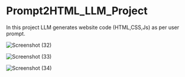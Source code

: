 # Prompt2HTML_LLM_Project
In this project LLM generates website code (HTML,CSS,Js) as per user prompt.

![Screenshot (32)](https://github.com/Prathamesh282001/PromptToHTML_LLM_Project/assets/122107260/b3171657-ffdd-4890-a7b9-3b317a183887)

![Screenshot (33)](https://github.com/Prathamesh282001/PromptToHTML_LLM_Project/assets/122107260/879e171a-db00-43f7-bc3c-a2f60b370e96)

![Screenshot (34)](https://github.com/Prathamesh282001/PromptToHTML_LLM_Project/assets/122107260/73187bcc-257e-4f0a-a85c-7c0835a978c0)
